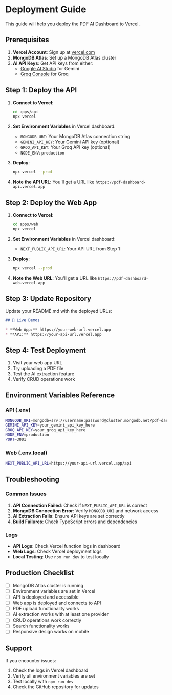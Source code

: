 # Deployment Guide

This guide will help you deploy the PDF AI Dashboard to Vercel.

## Prerequisites

1. **Vercel Account**: Sign up at [vercel.com](https://vercel.com)
2. **MongoDB Atlas**: Set up a MongoDB Atlas cluster
3. **AI API Keys**: Get API keys from either:
   - [Google AI Studio](https://aistudio.google.com/) for Gemini
   - [Groq Console](https://console.groq.com/) for Groq

## Step 1: Deploy the API

1. **Connect to Vercel**:
   ```bash
   cd apps/api
   npx vercel
   ```

2. **Set Environment Variables** in Vercel dashboard:
   - `MONGODB_URI`: Your MongoDB Atlas connection string
   - `GEMINI_API_KEY`: Your Gemini API key (optional)
   - `GROQ_API_KEY`: Your Groq API key (optional)
   - `NODE_ENV`: `production`

3. **Deploy**:
   ```bash
   npx vercel --prod
   ```

4. **Note the API URL**: You'll get a URL like `https://pdf-dashboard-api.vercel.app`

## Step 2: Deploy the Web App

1. **Connect to Vercel**:
   ```bash
   cd apps/web
   npx vercel
   ```

2. **Set Environment Variables** in Vercel dashboard:
   - `NEXT_PUBLIC_API_URL`: Your API URL from Step 1

3. **Deploy**:
   ```bash
   npx vercel --prod
   ```

4. **Note the Web URL**: You'll get a URL like `https://pdf-dashboard-web.vercel.app`

## Step 3: Update Repository

Update your README.md with the deployed URLs:

```markdown
## 🚀 Live Demos

* **Web App:** https://your-web-url.vercel.app
* **API:** https://your-api-url.vercel.app
```

## Step 4: Test Deployment

1. Visit your web app URL
2. Try uploading a PDF file
3. Test the AI extraction feature
4. Verify CRUD operations work

## Environment Variables Reference

### API (.env)
```bash
MONGODB_URI=mongodb+srv://username:password@cluster.mongodb.net/pdf-dashboard
GEMINI_API_KEY=your_gemini_api_key_here
GROQ_API_KEY=your_groq_api_key_here
NODE_ENV=production
PORT=3001
```

### Web (.env.local)
```bash
NEXT_PUBLIC_API_URL=https://your-api-url.vercel.app/api
```

## Troubleshooting

### Common Issues

1. **API Connection Failed**: Check if `NEXT_PUBLIC_API_URL` is correct
2. **MongoDB Connection Error**: Verify `MONGODB_URI` and network access
3. **AI Extraction Fails**: Ensure API keys are set correctly
4. **Build Failures**: Check TypeScript errors and dependencies

### Logs

- **API Logs**: Check Vercel function logs in dashboard
- **Web Logs**: Check Vercel deployment logs
- **Local Testing**: Use `npm run dev` to test locally

## Production Checklist

- [ ] MongoDB Atlas cluster is running
- [ ] Environment variables are set in Vercel
- [ ] API is deployed and accessible
- [ ] Web app is deployed and connects to API
- [ ] PDF upload functionality works
- [ ] AI extraction works with at least one provider
- [ ] CRUD operations work correctly
- [ ] Search functionality works
- [ ] Responsive design works on mobile

## Support

If you encounter issues:
1. Check the logs in Vercel dashboard
2. Verify all environment variables are set
3. Test locally with `npm run dev`
4. Check the GitHub repository for updates
